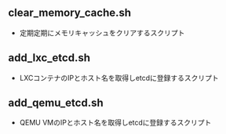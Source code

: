 ## clear_memory_cache.sh
- 定期定期にメモリキャッシュをクリアするスクリプト

## add_lxc_etcd.sh
- LXCコンテナのIPとホスト名を取得しetcdに登録するスクリプト

## add_qemu_etcd.sh
- QEMU VMのIPとホスト名を取得しetcdに登録するスクリプト
